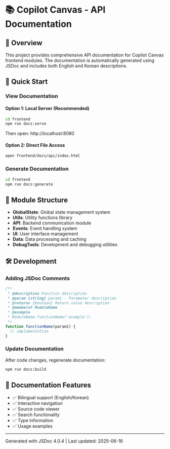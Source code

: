# 📚 Copilot Canvas - API Documentation

## 🎯 Overview

This project provides comprehensive API documentation for Copilot Canvas frontend modules. The documentation is automatically generated using JSDoc and includes both English and Korean descriptions.

## 🚀 Quick Start

### View Documentation

#### Option 1: Local Server (Recommended)
```bash
cd frontend
npm run docs:serve
```
Then open: http://localhost:8080

#### Option 2: Direct File Access
```bash
open frontend/docs/api/index.html
```

### Generate Documentation
```bash
cd frontend
npm run docs:generate
```

## 📁 Module Structure

- **GlobalState**: Global state management system
- **Utils**: Utility functions library  
- **API**: Backend communication module
- **Events**: Event handling system
- **UI**: User interface management
- **Data**: Data processing and caching
- **DebugTools**: Development and debugging utilities

## 🛠️ Development

### Adding JSDoc Comments
```javascript
/**
 * @description Function description
 * @param {string} param1 - Parameter description
 * @returns {boolean} Return value description
 * @memberof ModuleName
 * @example
 * ModuleName.functionName('example');
 */
function functionName(param1) {
  // implementation
}
```

### Update Documentation
After code changes, regenerate documentation:
```bash
npm run docs:build
```

## 📖 Documentation Features

- ✅ Bilingual support (English/Korean)
- ✅ Interactive navigation
- ✅ Source code viewer
- ✅ Search functionality
- ✅ Type information
- ✅ Usage examples

---

Generated with JSDoc 4.0.4 | Last updated: 2025-06-16
